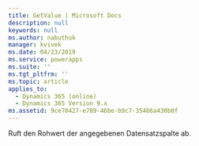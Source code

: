 ```yaml
---
title: GetValue | Microsoft Docs
description: null
keywords: null
ms.author: nabuthuk
manager: kvivek
ms.date: 04/23/2019
ms.service: powerapps
ms.suite: ''
ms.tgt_pltfrm: ''
ms.topic: article
applies_to:
  - Dynamics 365 (online)
  - Dynamics 365 Version 9.x
ms.assetid: 9ce70427-e789-46be-b9c7-35466a430b0f
---
```

Ruft den Rohwert der angegebenen Datensatzspalte ab.
